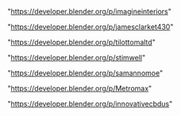 "https://developer.blender.org/p/imagineinteriors"

"https://developer.blender.org/p/jamesclarket430"

"https://developer.blender.org/p/tilottomaltd"

"https://developer.blender.org/p/stimwell"

"https://developer.blender.org/p/samannomoe"

"https://developer.blender.org/p/Metromax"

"https://developer.blender.org/p/innovativecbdus"

 
